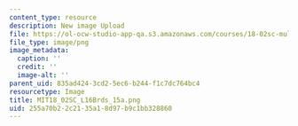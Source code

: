 ```yaml
---
content_type: resource
description: New image Upload
file: https://ol-ocw-studio-app-qa.s3.amazonaws.com/courses/18-02sc-multivariable-calculus-fall-2010/255a70b22c2135a18d97b9c1bb328860_MIT18_02SC_L16Brds_15a.png
file_type: image/png
image_metadata:
  caption: ''
  credit: ''
  image-alt: ''
parent_uid: 835ad424-3cd2-5ec6-b244-f1c7dc764bc4
resourcetype: Image
title: MIT18_02SC_L16Brds_15a.png
uid: 255a70b2-2c21-35a1-8d97-b9c1bb328860
---
```

